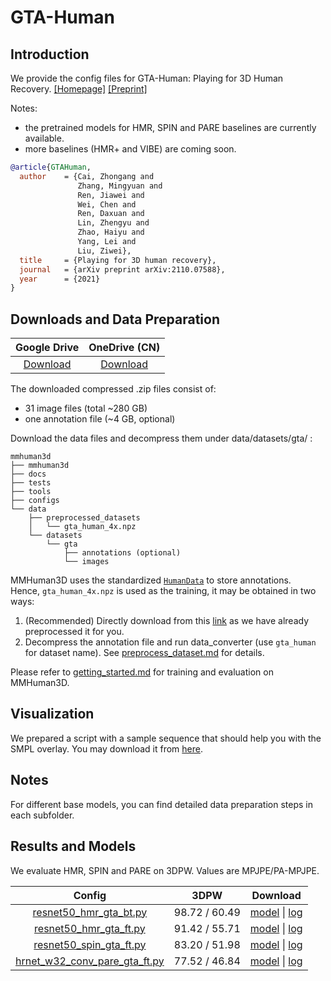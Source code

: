 # GTA-Human

## Introduction

We provide the config files for GTA-Human: Playing for 3D Human Recovery.
[[Homepage]](https://caizhongang.github.io/projects/GTA-Human/)
[[Preprint]](https://arxiv.org/abs/2110.07588)

Notes:
- the pretrained models for HMR, SPIN and PARE baselines are currently available.
- more baselines (HMR+ and VIBE) are coming soon.

```BibTeX
@article{GTAHuman,
  author    = {Cai, Zhongang and
               Zhang, Mingyuan and
               Ren, Jiawei and
               Wei, Chen and
               Ren, Daxuan and
               Lin, Zhengyu and
               Zhao, Haiyu and
               Yang, Lei and
               Liu, Ziwei},
  title     = {Playing for 3D human recovery},
  journal   = {arXiv preprint arXiv:2110.07588},
  year      = {2021}
}
```

## Downloads and Data Preparation

| Google Drive | OneDrive (CN) |
|:------:|:-------:|
|[Download](https://drive.google.com/drive/folders/1-vaWuFkYRNyFj1ONaCrYr009KNitHAqA?usp=sharing)|[Download](https://pjlab-my.sharepoint.cn/:f:/g/personal/openmmlab_pjlab_org_cn/EjT3W_PHhApGvDB0geyC_g0BoBPK0tZfLVATnecU_bJl1A?e=rm3tSe)|

The downloaded compressed .zip files consist of:
- 31 image files (total ~280 GB)
- one annotation file (~4 GB, optional)

Download the data files and decompress them under data/datasets/gta/ :

```text
mmhuman3d
├── mmhuman3d
├── docs
├── tests
├── tools
├── configs
└── data
    ├── preprocessed_datasets
    │   └── gta_human_4x.npz  
    └── datasets
        └── gta
            ├── annotations (optional)
            └── images
```

MMHuman3D uses the standardized [`HumanData`](../../docs/human_data.md) to store annotations.  
Hence, `gta_human_4x.npz` is used as the training, it may be obtained in two ways:
1. (Recommended) Directly download from this [link](https://openmmlab-share.oss-cn-hangzhou.aliyuncs.com/mmhuman3d/datasets/gta_human_4x.npz?versionId=CAEQRBiBgIDzq.n4jhgiIDJkZDU4OWU5MWEzYzQ5ZjA4ZjJiN2IwNjUzN2FmMTJl)
   as we have already preprocessed it for you.
2. Decompress the annotation file and run data_converter (use `gta_human` for dataset name).
   See [preprocess_dataset.md](../../docs/preprocess_dataset.md) for details.

Please refer to [getting_started.md](../../docs/getting_started.md) for training and evaluation on MMHuman3D.

## Visualization

We prepared a script with a sample sequence that should help you with the SMPL overlay.
You may download it from [here](https://drive.google.com/file/d/11osPM67KiQN6NbdJo3plcgNoPNxfJ_j7/view?usp=share_link).

## Notes

For different base models, you can find detailed data preparation steps in each subfolder.

## Results and Models

We evaluate HMR, SPIN and PARE on 3DPW. Values are MPJPE/PA-MPJPE.

| Config | 3DPW    | Download |
|:------:|:-------:|:------:|
| [resnet50_hmr_gta_bt.py](hmr/resnet50_hmr_gta_bt.py) | 98.72 / 60.49 | [model](https://openmmlab-share.oss-cn-hangzhou.aliyuncs.com/mmhuman3d/models/gta_human/resnet50_hmr_gta_bt-aa643b97_20220416.pth?versionId=CAEQLxiBgIDa4qHFgRgiIGUwNWJjZGFjMDE0OTRjYTg5MjI4MjcyZjI2YTVhMjli) &#124; [log](https://openmmlab-share.oss-cn-hangzhou.aliyuncs.com/mmhuman3d/models/gta_human/resnet50_hmr_gta_bt.log?versionId=CAEQLxiBgMCN4qHFgRgiIGZkNjJhMWY0YjFhODQxMGY5NTdmNjBhYTUwZDI3MmJj) |
| [resnet50_hmr_gta_ft.py](hmr/resnet50_hmr_gta_ft.py) | 91.42 / 55.71 | [model](https://openmmlab-share.oss-cn-hangzhou.aliyuncs.com/mmhuman3d/models/gta_human/resnet50_hmr_gta_ft-f444e49c_20220416.pth?versionId=CAEQLxiBgMD04aHFgRgiIDg0YTExY2IzNWFmMjQ3MTc5NDFjY2MyNWU4MmM5Mzcz) &#124; [log](https://openmmlab-share.oss-cn-hangzhou.aliyuncs.com/mmhuman3d/models/gta_human/resnet50_hmr_gta_ft.log?versionId=CAEQLxiBgID936HFgRgiIDAwMDM5NDlkM2MyNzQxYTE4ZTgzZDc3ZGE4NTJlZTVh) |
| [resnet50_spin_gta_ft.py](spin/resnet50_spin_gta_ft.py) | 83.20 / 51.98 | [model](https://openmmlab-share.oss-cn-hangzhou.aliyuncs.com/mmhuman3d/models/gta_human/resnet50_spin_gta_ft/resnet50_spin_gta_ft-2538df81_20220708.pth?versionId=CAEQRBiBgICJxdjujhgiIGQwMTcwOGI5YzdlMTQ1ZjVhYzRhNWZkOTVhY2U3NjFm) &#124; [log](https://openmmlab-share.oss-cn-hangzhou.aliyuncs.com/mmhuman3d/models/gta_human/resnet50_spin_gta_ft/resnet50_spin_gta_ft.log?versionId=CAEQRBiBgMCHrdfujhgiIGRhZDA4NjY0NDBmNDRkMGRhMWRmODZlMzM1YmRiNzRj) |
| [hrnet_w32_conv_pare_gta_ft.py](pare/hrnet_w32_conv_pare_gta_ft.py) | 77.52 / 46.84 | [model](https://openmmlab-share.oss-cn-hangzhou.aliyuncs.com/mmhuman3d/models/gta_human/hrnet_w32_conv_pare_gta_ft/hrnet_w32_conv_pare_gta_ft-838829bc_20220708.pth?versionId=CAEQRBiBgMDRxNjujhgiIGY3ZmUzMjUzZjJhNjQ2MTg5ODNjMWFlNTJmMGJhMmFh) &#124; [log](https://openmmlab-share.oss-cn-hangzhou.aliyuncs.com/mmhuman3d/models/gta_human/hrnet_w32_conv_pare_gta_ft/hrnet_w32_conv_pare_gta_ft.log?versionId=CAEQRBiBgICjxdfujhgiIGZiZDFmMmI1YWI0MzQyZjM4MmQ2MjZiYzY5OGQ5ODk1) |
